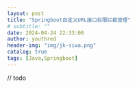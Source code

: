 ```yaml
---
layout: post
title: "Springboot自定义URL接口权限拦截管理"
# subtitle: ""
date: 2024-04-24 22:33:00
author: youthred
header-img: "img/jk-siwa.png"
catalog: true
tags: [Java,Springboot]
---
```

// todo
